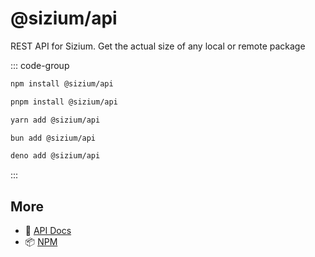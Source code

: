 # @sizium/api

REST API for Sizium. Get the actual size of any local or remote package

::: code-group

```bash [npm]
npm install @sizium/api
```

```bash [pnpm]
pnpm install @sizium/api
```

```bash [yarn]
yarn add @sizium/api
```

```bash [bun]
bun add @sizium/api
```

```bash [deno]
deno add @sizium/api
```

:::

## More

- 📖 [API Docs](api.md)
- 📦 [NPM](https://www.npmjs.com/package/@sizium/api)
